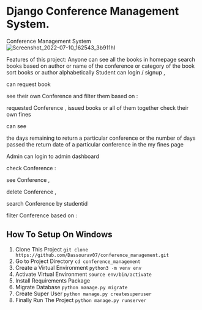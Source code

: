 # Django Conference Management System.

Conference Management System
![Screenshot_2022-07-10_162543_3b911hI](https://user-images.githubusercontent.com/94233240/178147211-f7b3d071-10da-411b-9947-d99cc7a940ee.jpg)


Features of this project:
Anyone can
see all the books in homepage
search books based on author or name of the conference or category of the book
sort books or author alphabetically
Student can
login / signup ,

can request book

see their own Conference and filter them based on :

requested Conference ,
issued books or
all of them together
check their own fines

can see

the days remaining to return a particular conference or
the number of days passed the return date of a particular conference in the my fines page
 

Admin can
login to admin dashboard

check Conference :

see Conference ,

delete Conference ,

search Conference by studentid

filter Conference based on :
## How To Setup On Windows
1. Clone This Project `git clone https://github.com/Dassourav07/conference_management.git`
2. Go to Project Directory `cd conference_management`
3. Create a Virtual Environment `python3 -m venv env`
4. Activate Virtual Environment `source env/bin/activate`
5. Install Requirements Package 
6. Migrate Database `python manage.py migrate`
7. Create Super User `python manage.py createsuperuser`
8. Finally Run The Project `python manage.py runserver`

 
